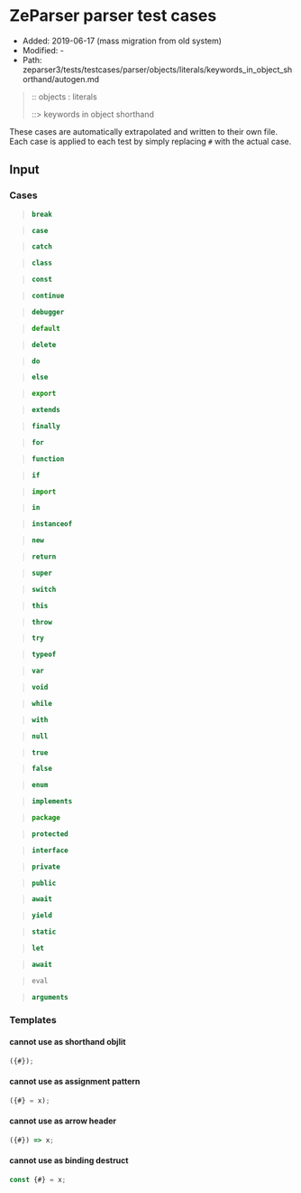 # ZeParser parser test cases

- Added: 2019-06-17 (mass migration from old system)
- Modified: -
- Path: zeparser3/tests/testcases/parser/objects/literals/keywords_in_object_shorthand/autogen.md

> :: objects : literals
>
> ::> keywords in object shorthand

These cases are automatically extrapolated and written to their own file.
Each case is applied to each test by simply replacing `#` with the actual case.

## Input

### Cases

> `````js
> break
> `````

> `````js
> case
> `````

> `````js
> catch
> `````

> `````js
> class
> `````

> `````js
> const
> `````

> `````js
> continue
> `````

> `````js
> debugger
> `````

> `````js
> default
> `````

> `````js
> delete
> `````

> `````js
> do
> `````

> `````js
> else
> `````

> `````js
> export
> `````

> `````js
> extends
> `````

> `````js
> finally
> `````

> `````js
> for
> `````

> `````js
> function
> `````

> `````js
> if
> `````

> `````js
> import
> `````

> `````js
> in
> `````

> `````js
> instanceof
> `````

> `````js
> new
> `````

> `````js
> return
> `````

> `````js
> super
> `````

> `````js
> switch
> `````

> `````js
> this
> `````

> `````js
> throw
> `````

> `````js
> try
> `````

> `````js
> typeof
> `````

> `````js
> var
> `````

> `````js
> void
> `````

> `````js
> while
> `````

> `````js
> with
> `````

> `````js
> null
> `````

> `````js
> true
> `````

> `````js
> false
> `````

> `````js
> enum
> `````

> `````js
> implements
> `````

> `````js
> package
> `````

> `````js
> protected
> `````

> `````js
> interface
> `````

> `````js
> private
> `````

> `````js
> public
> `````

> `````js
> await
> `````

> `````js
> yield
> `````

> `````js
> static
> `````

> `````js
> let
> `````

> `````js
> await
> `````

> `````js
> eval
> `````

> `````js
> arguments
> `````

### Templates

#### cannot use as shorthand objlit

`````js
({#});
`````

#### cannot use as assignment pattern

`````js
({#} = x);
`````

#### cannot use as arrow header

`````js
({#}) => x;
`````

#### cannot use as binding destruct

`````js
const {#} = x;
`````
